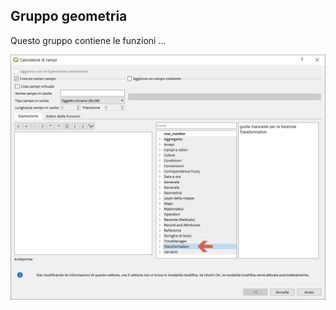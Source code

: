 ## Gruppo geometria

Questo gruppo contiene le funzioni ...

<img src="/img/transformation/gruppo_transformation1.png">
